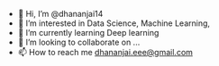 - 👋 Hi, I’m @dhananjai14
- 👀 I’m interested in Data Science, Machine Learning, 
- 🌱 I’m currently learning Deep learning 
- 💞️ I’m looking to collaborate on ...
- 📫 How to reach me dhananjai.eee@gmail.com

<!---
dhananjai14/dhananjai14 is a ✨ special ✨ repository because its `README.md` (this file) appears on your GitHub profile.
You can click the Preview link to take a look at your changes.
--->
